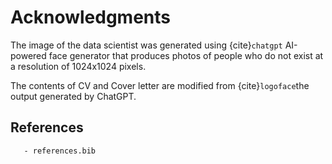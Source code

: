 # Acknowledgments

The image of the data scientist was generated using {cite}`chatgpt` AI-powered face generator that produces photos of people who do not exist at a resolution of 1024x1024 pixels.

The contents of CV and Cover letter are modified from {cite}`logoface`the output generated by ChatGPT.

## References

```{bibliography}
   - references.bib
```

